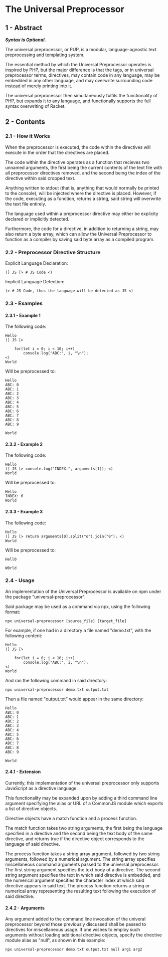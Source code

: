 # The Universal Preprocessor

## 1 - Abstract

***Syntax is Optional.***

The universal preprocessor, or PUP, is a modular, language-agnostic text preprocessing and
templating system.

The essential method by which the Universal Preprocessor operates is inspired by PHP, but the major
difference is that the tags, or in universal preprocessor terms, directives, may contain code in
any language, may be embedded in any other language, and may overwrite surrounding code instead of
merely printing into it.

The universal preprocessor then simultaneously fulfils the functionality of PHP, but expands it to
any language, and functionally supports the full syntax overwriting of Racket.

## 2 - Contents

### 2.1 - How it Works

When the preprocessor is executed, the code within the directives will execute in the order that
the directives are placed.

The code within the directive operates as a function that recieves two unnamed arguments, the first
being the current contents of the text file with all preprocessor directives removed, and the
second being the index of the directive within said cropped text.

Anything written to stdout (that is, anything that would normally be printed to the console),
will be injected where the directive is placed. However, if the code, executing as a function,
returns a string, said string will overwrite the text file entirely.

The language used within a preprocessor directive may either be explicity declared or implicitly
detected.

Furthermore, the code for a directive, in addition to returning a string, may also return a byte
array, which can allow the Universal Preprocessor to function as a compiler by saving said byte
array as a compiled program.

### 2.2 - Preprocessor Directive Structure

Explicit Language Declaration:

    (] JS [> # JS Code <)

Implicit Language Detection:

    (> # JS Code, thus the language will be detected as JS <)

### 2.3 - Examples

#### 2.3.1 - Example 1

The following code:

    Hello
    (] JS [>

    	for(let i = 0; i < 10; i++)
    		console.log("ABC:", i, "\n");
    <)
    World

Will be preprocessed to:

    Hello
    ABC: 0
    ABC: 1
    ABC: 2
    ABC: 3
    ABC: 4
    ABC: 5
    ABC: 6
    ABC: 7
    ABC: 8
    ABC: 9
    
    World

#### 2.3.2 - Example 2

The following code:

    Hello
    (] JS [> console.log("INDEX:", arguments[1]); <)
    World

Will be preprocessed to:

    Hello
    INDEX: 6
    World

#### 2.3.3 - Example 3

The following code:

    Hello
    (] JS [> return arguments[0].split("o").join("0"); <)
    World

Will be preprocessed to:

    Hell0
	
    W0rld

### 2.4 - Usage

An implementation of the Universal Preprocessor is available on npm under the package
"universal-preprocessor".

Said package may be used as a command via npx, using the following format:

    npx universal-preprocessor [source_file] [target_file]

For example, if one had in a directory a file named "demo.txt", with the following content:

    Hello
    (] JS [>

    	for(let i = 0; i < 10; i++)
    		console.log("ABC:", i, "\n");
    <)
    World

And ran the following command in said directory:

    npx universal-preprocessor demo.txt output.txt

Then a file named "output.txt" would appear in the same directory:

    Hello
    ABC: 0
    ABC: 1
    ABC: 2
    ABC: 3
    ABC: 4
    ABC: 5
    ABC: 6
    ABC: 7
    ABC: 8
    ABC: 9
    
    World

#### 2.4.1 - Extension

Currently, this implementation of the universal preprocessor only supports JavaScript as a
directive language.

This functionality may be expanded upon by adding a third command line argument specifying the
alias or URL of a CommonJS module which exports a list of directive objects.

Directive objects have a match function and a process function.

The match function takes two string arguments, the first being the language specified in a
directive and the second being the text body of the same directive, and returns true if the
directive object corresponds to the language of said directive.

The process function takes a string array argument, followed by two string arguments, followed by a
numerical argument. The string array specifies miscellaneous command arguments passed to the
universal preprocessor. The first string argument specifies the text body of a directive. The
second string argument specifies the text in which said directive is embedded, and the numerical
argument specifies the character index at which said directive appears in said text. The process
function returns a string or numerical array representing the resulting text following the
execution of said directive.

#### 2.4.2 - Arguments

Any argument added to the command line invocation of the univeral preprocessor beyond those
previously discussed shall be passed to directives for miscellaneous usage. If one wishes to employ
such arguments without loading additional directive objects, specify the directive module alias as
"null", as shown in this example:

    npx universal-preprocessor demo.txt output.txt null arg1 arg2